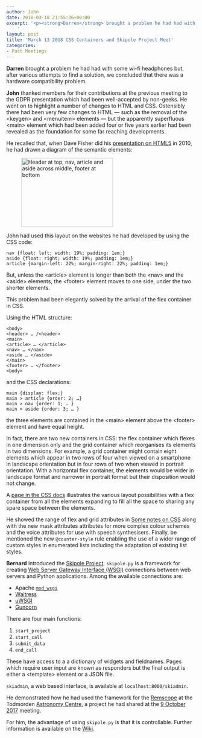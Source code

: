 ```yaml
---
author: John
date: 2018-03-18 21:55:36+00:00
excerpt: '<p><strong>Darren</strong> brought a problem he had had with some wi-fi headphones but, after various attempts to find a solution, we concluded that there was a hardware compatibility problem.</p><p><strong>John</strong> thanked members for their contributions at the previous meeting to the GDPR presentation which had been well-accepted by non-geeks. He went on to highlight a number of changes to HTML and CSS. Ostensibly there had been very few changes to HTML — such as the removal of the &lt;keygen&gt; and &lt;menuitem&gt; elements — but the apparently superfluous &lt;main&gt; element which had been added four or five years earlier had been revealed as the foundation for some far reaching developments.</p>
	'
layout: post
title: 'March 13 2018 CSS Containers and Skipole Project Meet'
categories:
- Past Meetings
---
```


<p><strong>Darren</strong> brought a problem he had had with some wi-fi headphones but, after various attempts to find a solution, we concluded that there was a hardware compatibility problem.</p><p><strong>John</strong> thanked members for their contributions at the previous meeting to the GDPR presentation which had been well-accepted by non-geeks. He went on to highlight a number of changes to HTML and CSS. Ostensibly there had been very few changes to HTML — such as the removal of the &lt;keygen&gt; and &lt;menuitem&gt; elements — but the apparently superfluous &lt;main&gt; element which had been added four or five years earlier had been revealed as the foundation for some far reaching developments.</p><p>He recalled that, when Dave Fisher did his <a href="http://bradlug.co.uk/blog/2010/08/17/august-25th-html5" type="text/html">presentation on HTML5</a> in 2010, he had drawn a diagram of the semantic elements:</p><figure><img src="http://bradlug.co.uk/blog/2018/03/18/images/HTML_page.png" width = "243" height = "183" alt="Header at top, nav, article and aside across middle, footer at bottom" role="img"></figure><p>John had used this layout on the websites he had developed by using the CSS code:</p><p><code>nav {float: left; width: 19%; padding: 1em;}<br>aside {float: right; width: 19%; padding: 1em;}<br>article {margin-left: 22%; margin-right: 22%; padding: 1em;}</code></p><p>But, unless the &lt;article&gt; element is longer than both the &lt;nav&gt; and the &lt;aside&gt; elements, the &lt;footer&gt; element moves to one side, under the two shorter elements.</p><p>This problem had been elegantly solved by the arrival of the flex container in CSS.</p><p>Using the HTML structure:</p><p><code>&lt;body&gt;<br>&lt;header> … /&lt;header&gt;<br>&lt;main&gt;<br>&lt;article> … &lt;/article&gt;<br>&lt;nav> … &lt;/nav&gt;<br>&lt;aside … &lt;/aside&gt;<br>&lt;/main&gt;<br>&lt;footer> … &lt;/footer&gt;<br>&lt;body&gt;</code></p><p>and the CSS declarations:</p><p><code>main {display: flex;}<br>main &gt; article {order: 2; …}<br>main &gt; nav {order: 1; … }<br>main &gt; aside {order: 3; … }</code></p><p>the three elements are contained in the &lt;main&gt; element above the &lt;footer&gt; element and have equal height.</p><p>In fact, there are two new containers in CSS: the flex container which flexes in one dimension only and the grid container which reorganises its elements in two dimensions. For example, a grid container might contain eight elements which appear in two rows of four when viewed on a smartphone in landscape orientation but in four rows of two when viewed in portrait orientation. With a horizontal flex container, the elements would be wider in landscape format and narrower in portrait format but their disposition would not change.</p><p>A <a href="https://drafts.csswg.org/css-flexbox-1/#propdef-flex" type="text/html">page in the CSS docs</a> illustrates the various layout possibilities with a flex container from all the elements expanding to fill all the space to sharing any spare space between the elements.</p><p>He showed the range of flex and grid attributes in <a href="https://johnrhudson.me.uk/computing/Some_notes_on_CSS.pdf" type="application/pdf">Some notes on CSS</a> along with the new mask attributes attributes for more complex colour schemes and the voice attributes for use with speech synthesisers. Finally, be mentioned the new <code>@counter-style</code> rule enabling the use of a wider range of custom styles in enumerated lists including the adaptation of existing list styles.</p><p><strong>Bernard</strong> introduced the <a href="https://bitbucket.org/skipole/skipole" type="text/html">Skipole Project</a>. <code>skipole.py</code> is a framework for creating <a href="https://en.wikipedia.org/wiki/Web_Server_Gateway_Interface" type="text/html">Web Server Gateway Interface (WSGI)</a> connections between web servers and Python applications. Among the available connections are:</p><ul><li>Apache <a href="https://github.com/GrahamDumpleton/mod_wsgi" type="text/html"><code>mod_wsgi</code></a></li><li><a href="https://github.com/Pylons/waitress" type="text/html">Waitress</a></li><li><a href="https://pypi.python.org/pypi/uWSGI" type="text/html">uWSGI</a></li><li><a href="http://gunicorn.org/" type="text/html">Guncorn</a></li></ul><p>There are four main functions:</p><ol><li><code>start_project</code></li><li><code>start_call</code></li><li><code>submit_data</code></li><li><code>end_call</code></li></ol><p>These have access to a a dictionary of widgets and fieldnames. Pages which require user input are known as responders but the final output is either a &lt;template&gt; element or a JSON file.</p><p><code>skiadmin</code>, a web based interface, is available at <code>localhost:8000/skiadmin</code>.</p><p>He demonstrated how he had used the framework for the <a href="http://www.astronomycentre.org.uk/index.php/2-uncategorised/29-remscope" type="text/html">Remscope</a> at the Todmorden <a href="http://www.astronomycentre.org.uk/" type="text/html">Astronomy Centre</a>, a project he had shared at the <a href="http://bradlug.co.uk/blog/2017/10/20/october-09-2017-mqtt-modx-civicrm-meet" type="text/html">9 October 2017</a> meeting.</p><p>For him, the advantage of using <code>skipole.py</code> is that it is controllable. Further information is available on the <a href="https://bitbucket.org/skipole/skipole/wiki/Home" type="text/html">Wiki</a>.</p>
